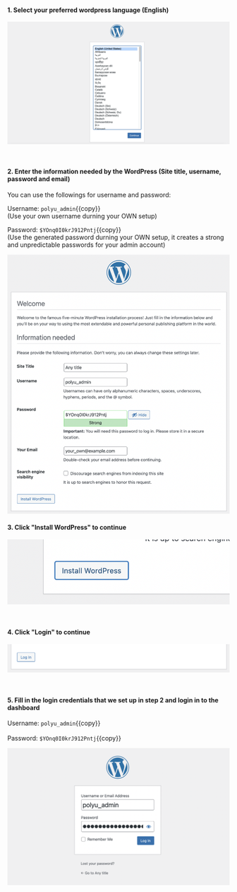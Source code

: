 #### 1. Select your preferred wordpress language (English)

![Image](./assets/lang.png)

</br>

#### 2. Enter the information needed by the WordPress (Site title, username, password and email)

You can use the followings for username and password:</br>

Username: `polyu_admin`{{copy}}
</br>
(Use your own username durning your OWN setup)

Password: `$YOnq0I0krJ912Pntj`{{copy}}
</br>
(Use the generated password durning your OWN setup, it creates a strong and unpredictable passwords for your admin account)
</br>

![Image](./assets/info_fill.png)
</br>

#### 3. Click "Install WordPress" to continue

![Image](./assets/install.png)

</br>

#### 4. Click "Login" to continue

![Image](./assets/login.png)

</br>

#### 5. Fill in the login credentials that we set up in step 2 and login in to the dashboard

Username: `polyu_admin`{{copy}}
</br>
</br>
Password: `$YOnq0I0krJ912Pntj`{{copy}}
</br>

![Image](./assets/wp_login.png)
